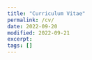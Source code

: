 ```yaml
---
title: "Curriculum Vitae"
permalink: /cv/
date: 2022-09-20
modified: 2022-09-21
excerpt:
tags: []
---
```


